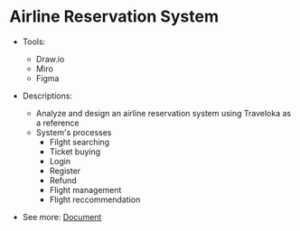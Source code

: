 # Airline Reservation System

- Tools:
   - Draw.io
   - Miro
   - Figma
  
- Descriptions:
   - Analyze and design an airline reservation system using Traveloka as a reference
   - System's processes
      - Filght searching
      - Ticket buying
      - Login
      - Register
      - Refund
      - Flight management
      - Flight reccommendation
    
- See more: [Document](Document)

